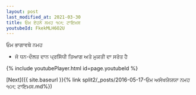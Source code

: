 ```yaml
---
layout: post
last_modified_at: 2021-03-30
title: ਓਮ ਏਹਨੇ ਨਮਹ ੧੦੮ ਟਾਇਮਸ
youtubeId: FkekMLH6O2U
---
```

 
 
 ਓਮ ਭਾਗਾਵਥੇ ਨਮਹ  
 
 -  ਜੋ ਧਨ-ਦੌਲਤ ਦਾਨ ਪ੍ਰਸਿੱਧੀ ਤਿਆਗ ਅਤੇ ਮੁਕਤੀ ਦਾ ਸਰੋਤ ਹੈ 
 
  
 
  
 
 
 
 
 
 


{% include youtubePlayer.html id=page.youtubeId %}
 
[Next]({{ site.baseurl }}{% link  split2/_posts/2016-05-17-ਓਮ ਅਸੰਖਯੇਯਯਾ ਨਮਹ ੧੦੮ ਟਾਇਮਸ.md%})
 
